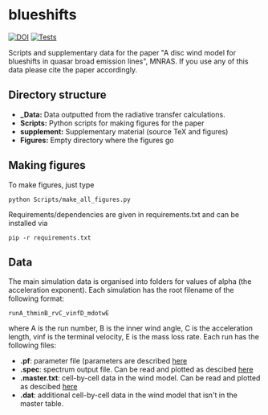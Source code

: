 # blueshifts
[![DOI](https://zenodo.org/badge/694044692.svg)](https://zenodo.org/badge/latestdoi/694044692)
[![Tests](https://github.com/jhmatthews/blueshifts/actions/workflows/test_figures.yml/badge.svg)](https://github.com/jhmatthews/blueshifts/actions/workflows/test_figures.yml)

Scripts and supplementary data for the paper "A disc wind model for blueshifts in quasar broad emission lines", MNRAS. If you use any of this data please cite the paper accordingly. 

## Directory structure 

* **_Data:** Data outputted from the radiative transfer calculations. 
* **Scripts:** Python scripts for making figures for the paper
* **supplement:** Supplementary material (source TeX and figures)
* **Figures:** Empty directory where the figures go
  
## Making figures 

To make figures, just type
```
python Scripts/make_all_figures.py
```

Requirements/dependencies are given in requirements.txt and can be installed via 

```
pip -r requirements.txt
```

## Data
The main simulation data is organised into folders for values of alpha (the acceleration exponent). Each simulation has the root filename of the following format:
```
runA_thminB_rvC_vinfD_mdotwE
```
where A is the run number, B is the inner wind angle, C is the acceleration length, vinf is the terminal velocity, E is the mass loss rate. Each run has the following files:

* **.pf**: parameter file (parameters are described [here](agnwinds.readthedocs.io/en/dev)
* **.spec**: spectrum output file. Can be read and plotted as descibed [here](https://agnwinds.readthedocs.io/en/dev/plotting/plot_spectrum.html)
* **.master.txt**: cell-by-cell data in the wind model. Can be read and plotted as descibed [here](https://agnwinds.readthedocs.io/en/dev/plotting/plot_wind.html)
* **.dat**: additional cell-by-cell data in the wind model that isn't in the master table.